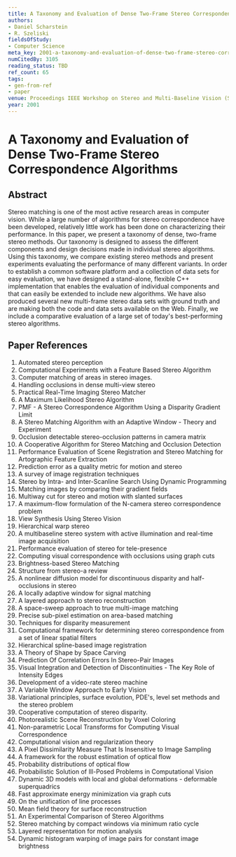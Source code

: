```yaml
---
title: A Taxonomy and Evaluation of Dense Two-Frame Stereo Correspondence Algorithms
authors:
- Daniel Scharstein
- R. Szeliski
fieldsOfStudy:
- Computer Science
meta_key: 2001-a-taxonomy-and-evaluation-of-dense-two-frame-stereo-correspondence-algorithms
numCitedBy: 3105
reading_status: TBD
ref_count: 65
tags:
- gen-from-ref
- paper
venue: Proceedings IEEE Workshop on Stereo and Multi-Baseline Vision (SMBV 2001)
year: 2001
---
```


# A Taxonomy and Evaluation of Dense Two-Frame Stereo Correspondence Algorithms

## Abstract

Stereo matching is one of the most active research areas in computer vision. While a large number of algorithms for stereo correspondence have been developed, relatively little work has been done on characterizing their performance. In this paper, we present a taxonomy of dense, two-frame stereo methods. Our taxonomy is designed to assess the different components and design decisions made in individual stereo algorithms. Using this taxonomy, we compare existing stereo methods and present experiments evaluating the performance of many different variants. In order to establish a common software platform and a collection of data sets for easy evaluation, we have designed a stand-alone, flexible C++ implementation that enables the evaluation of individual components and that can easily be extended to include new algorithms. We have also produced several new multi-frame stereo data sets with ground truth and are making both the code and data sets available on the Web. Finally, we include a comparative evaluation of a large set of today's best-performing stereo algorithms.

## Paper References

1. Automated stereo perception
2. Computational Experiments with a Feature Based Stereo Algorithm
3. Computer matching of areas in stereo images.
4. Handling occlusions in dense multi-view stereo
5. Practical Real-Time Imaging Stereo Matcher
6. A Maximum Likelihood Stereo Algorithm
7. PMF - A Stereo Correspondence Algorithm Using a Disparity Gradient Limit
8. A Stereo Matching Algorithm with an Adaptive Window - Theory and Experiment
9. Occlusion detectable stereo-occlusion patterns in camera matrix
10. A Cooperative Algorithm for Stereo Matching and Occlusion Detection
11. Performance Evaluation of Scene Registration and Stereo Matching for Artographic Feature Extraction
12. Prediction error as a quality metric for motion and stereo
13. A survey of image registration techniques
14. Stereo by Intra- and Inter-Scanline Search Using Dynamic Programming
15. Matching images by comparing their gradient fields
16. Multiway cut for stereo and motion with slanted surfaces
17. A maximum-flow formulation of the N-camera stereo correspondence problem
18. View Synthesis Using Stereo Vision
19. Hierarchical warp stereo
20. A multibaseline stereo system with active illumination and real-time image acquisition
21. Performance evaluation of stereo for tele-presence
22. Computing visual correspondence with occlusions using graph cuts
23. Brightness-based Stereo Matching
24. Structure from stereo-a review
25. A nonlinear diffusion model for discontinuous disparity and half-occlusions in stereo
26. A locally adaptive window for signal matching
27. A layered approach to stereo reconstruction
28. A space-sweep approach to true multi-image matching
29. Precise sub-pixel estimation on area-based matching
30. Techniques for disparity measurement
31. Computational framework for determining stereo correspondence from a set of linear spatial filters
32. Hierarchical spline-based image registration
33. A Theory of Shape by Space Carving
34. Prediction Of Correlation Errors In Stereo-Pair Images
35. Visual Integration and Detection of Discontinuities - The Key Role of Intensity Edges
36. Development of a video-rate stereo machine
37. A Variable Window Approach to Early Vision
38. Variational principles, surface evolution, PDE's, level set methods and the stereo problem
39. Cooperative computation of stereo disparity.
40. Photorealistic Scene Reconstruction by Voxel Coloring
41. Non-parametric Local Transforms for Computing Visual Correspondence
42. Computational vision and regularization theory
43. A Pixel Dissimilarity Measure That Is Insensitive to Image Sampling
44. A framework for the robust estimation of optical flow
45. Probability distributions of optical flow
46. Probabilistic Solution of Ill-Posed Problems in Computational Vision
47. Dynamic 3D models with local and global deformations - deformable superquadrics
48. Fast approximate energy minimization via graph cuts
49. On the unification of line processes
50. Mean field theory for surface reconstruction
51. An Experimental Comparison of Stereo Algorithms
52. Stereo matching by compact windows via minimum ratio cycle
53. Layered representation for motion analysis
54. Dynamic histogram warping of image pairs for constant image brightness
